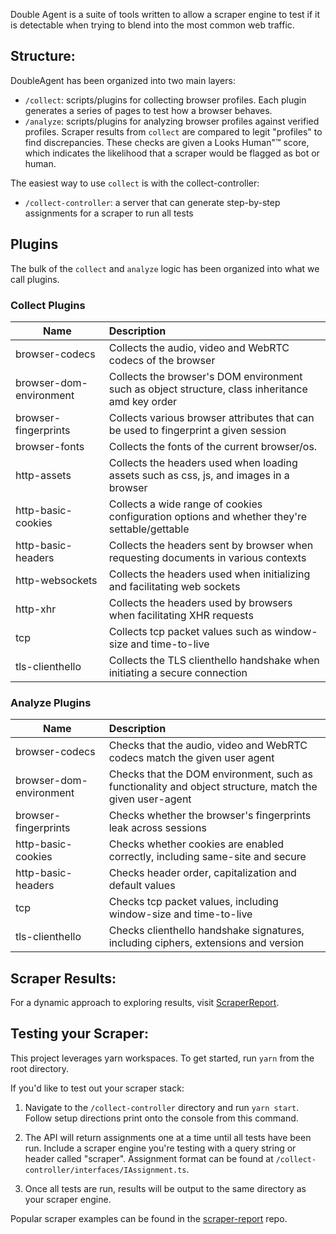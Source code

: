 Double Agent is a suite of tools written to allow a scraper engine to test if it is detectable when trying to blend into the most common web traffic.

## Structure:

DoubleAgent has been organized into two main layers:
 
- `/collect`: scripts/plugins for collecting browser profiles. Each plugin generates a series of pages to test how a browser behaves.
- `/analyze`: scripts/plugins for analyzing browser profiles against verified profiles. Scraper results from `collect` are compared to legit "profiles" to find discrepancies. These checks are given a Looks Human"&trade; score, which indicates the likelihood that a scraper would be flagged as bot or human.
 
The easiest way to use `collect` is with the collect-controller:
- `/collect-controller`: a server that can generate step-by-step assignments for a scraper to run all tests

## Plugins

The bulk of the `collect` and `analyze` logic has been organized into what we call plugins.

### Collect Plugins
Name | Description
--- | :---
browser-codecs | Collects the audio, video and WebRTC codecs of the browser
browser-dom-environment | Collects the browser's DOM environment such as object structure, class inheritance amd key order
browser-fingerprints | Collects various browser attributes that can be used to fingerprint a given session
browser-fonts | Collects the fonts of the current browser/os.
http-assets | Collects the headers used when loading assets such as css, js, and images in a browser
http-basic-cookies | Collects a wide range of cookies configuration options and whether they're settable/gettable
http-basic-headers | Collects the headers sent by browser when requesting documents in various contexts
http-websockets | Collects the headers used when initializing and facilitating web sockets
http-xhr | Collects the headers used by browsers when facilitating XHR requests
tcp | Collects tcp packet values such as window-size and time-to-live
tls-clienthello | Collects the TLS clienthello handshake when initiating a secure connection

### Analyze Plugins

Name | Description
--- | :---
browser-codecs | Checks that the audio, video and WebRTC codecs match the given user agent
browser-dom-environment | Checks that the DOM environment, such as functionality and object structure, match the given user-agent
browser-fingerprints | Checks whether the browser's fingerprints leak across sessions
http-basic-cookies | Checks whether cookies are enabled correctly, including same-site and secure
http-basic-headers | Checks header order, capitalization and default values
tcp | Checks tcp packet values, including window-size and time-to-live
tls-clienthello | Checks clienthello handshake signatures, including ciphers, extensions and version

## Scraper Results:

For a dynamic approach to exploring results, visit [ScraperReport](https://scraper.report).

## Testing your Scraper:

This project leverages yarn workspaces. To get started, run `yarn` from the root directory.

If you'd like to test out your scraper stack:

1. Navigate to the `/collect-controller` directory and run `yarn start`. Follow setup directions print onto the console from this command. 

2. The API will return assignments one at a time until all tests have been run. Include a scraper engine you're testing with
   a query string or header called "scraper". Assignment format can be found at `/collect-controller/interfaces/IAssignment.ts`.

3. Once all tests are run, results will be output to the same directory as your scraper engine.

Popular scraper examples can be found in the [scraper-report](https://github.com/ulixee/scraper-report) repo.
